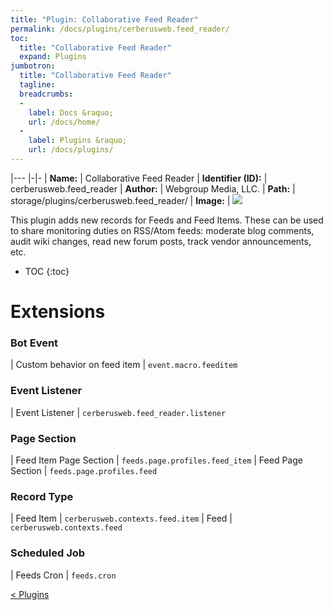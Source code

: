 ```yaml
---
title: "Plugin: Collaborative Feed Reader"
permalink: /docs/plugins/cerberusweb.feed_reader/
toc:
  title: "Collaborative Feed Reader"
  expand: Plugins
jumbotron:
  title: "Collaborative Feed Reader"
  tagline: 
  breadcrumbs:
  -
    label: Docs &raquo;
    url: /docs/home/
  -
    label: Plugins &raquo;
    url: /docs/plugins/
---
```


|---
|-|-
| **Name:** | Collaborative Feed Reader
| **Identifier (ID):** | cerberusweb.feed_reader
| **Author:** | Webgroup Media, LLC.
| **Path:** | storage/plugins/cerberusweb.feed_reader/
| **Image:** | <img src="/assets/images/plugins/cerberusweb.feed_reader.png" class="screenshot">

This plugin adds new records for Feeds and Feed Items.  These can be used to share monitoring duties on RSS/Atom feeds: moderate blog comments, audit wiki changes, read new forum posts, track vendor announcements, etc.

* TOC
{:toc}

# Extensions

### Bot Event

| Custom behavior on feed item | `event.macro.feeditem`


### Event Listener

| Event Listener | `cerberusweb.feed_reader.listener`


### Page Section

| Feed Item Page Section | `feeds.page.profiles.feed_item`
| Feed Page Section | `feeds.page.profiles.feed`


### Record Type

| Feed Item | `cerberusweb.contexts.feed.item`
| Feed | `cerberusweb.contexts.feed`


### Scheduled Job

| Feeds Cron | `feeds.cron`


<div class="section-nav">
	<div class="left">
		<a href="/docs/plugins/#plugins" class="prev">&lt; Plugins</a>
	</div>
	<div class="right align-right">
	</div>
</div>
<div class="clear"></div>